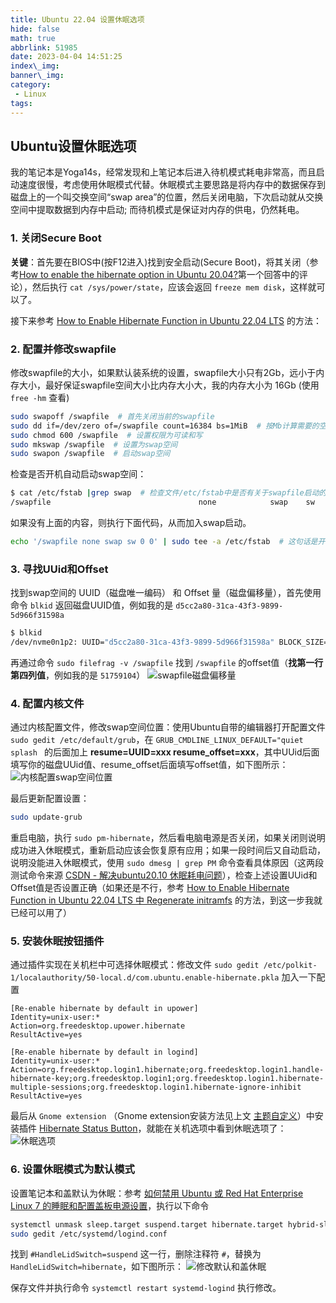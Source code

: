 ```yaml
---
title: Ubuntu 22.04 设置休眠选项
hide: false
math: true
abbrlink: 51985
date: 2023-04-04 14:51:25
index\_img:
banner\_img:
category:
 - Linux
tags:
---
```


## Ubuntu设置休眠选项

我的笔记本是Yoga14s，经常发现和上笔记本后进入待机模式耗电非常高，而且启动速度很慢，考虑使用休眠模式代替。休眠模式主要思路是将内存中的数据保存到磁盘上的一个叫交换空间“swap area”的位置，然后关闭电脑，下次启动就从交换空间中提取数据到内存中启动; 而待机模式是保证对内存的供电，仍然耗电。

### 1. 关闭Secure Boot

**关键**：首先要在BIOS中(按F12进入)找到安全启动(Secure Boot)，将其关闭（参考[How to enable the hibernate option in Ubuntu 20.04?](https://askubuntu.com/a/1241902)第一个回答中的评论），然后执行 `cat /sys/power/state`，应该会返回 `freeze mem disk`，这样就可以了。

接下来参考 [How to Enable Hibernate Function in Ubuntu 22.04 LTS](https://ubuntuhandbook.org/index.php/2021/08/enable-hibernate-ubuntu-21-10/) 的方法：

### 2. 配置并修改swapfile

修改swapfile的大小，如果默认装系统的设置，swapfile大小只有2Gb，远小于内存大小，最好保证swapfile空间大小比内存大小大，我的内存大小为 16Gb (使用 `free -hm` 查看)

```sh
sudo swapoff /swapfile  # 首先关闭当前的swapfile
sudo dd if=/dev/zero of=/swapfile count=16384 bs=1MiB  # 按Mb计算需要的空间大小
sudo chmod 600 /swapfile  # 设置权限为可读和写
sudo mkswap /swapfile  # 设置为swap空间
sudo swapon /swapfile  # 启动swap空间
```

检查是否开机自动启动swap空间：

```sh
$ cat /etc/fstab |grep swap  # 检查文件/etc/fstab中是否有关于swapfile启动的内容，如果有下面这行就说明启动了
/swapfile                                 none            swap    sw              0       0
```

如果没有上面的内容，则执行下面代码，从而加入swap启动。
```sh
echo '/swapfile none swap sw 0 0' | sudo tee -a /etc/fstab  # 这句话是开机自动启动swap空间，如果
```

### 3. 寻找UUid和Offset

找到swap空间的 UUID（磁盘唯一编码） 和 Offset 量（磁盘偏移量），首先使用命令 `blkid` 返回磁盘UUID值，例如我的是 `d5cc2a80-31ca-43f3-9899-5d966f31598a`
```sh
$ blkid
/dev/nvme0n1p2: UUID="d5cc2a80-31ca-43f3-9899-5d966f31598a" BLOCK_SIZE="4096" TYPE="ext4" PARTUUID="2d6c34a5-6061-4a69-886a-070eb4f5be04"
```

再通过命令 `sudo filefrag -v /swapfile` 找到 `/swapfile` 的offset值（**找第一行第四列值**，例如我的是 `51759104`）
![swapfile磁盘偏移量](/figures/My_Ubuntu.assets/swapfile磁盘偏移量.png)

### 4. 配置内核文件

通过内核配置文件，修改swap空间位置：使用Ubuntu自带的编辑器打开配置文件 `sudo gedit /etc/default/grub`，在 `GRUB_CMDLINE_LINUX_DEFAULT="quiet splash ` 的后面加上 **resume=UUID=xxx resume_offset=xxx**，其中UUid后面填写你的磁盘UUid值、resume_offset后面填写offset值，如下图所示：
![内核配置swap空间位置](/figures/My_Ubuntu.assets/内核配置swap空间位置.png)

最后更新配置设置：

```sh
sudo update-grub
```

重启电脑，执行 `sudo pm-hibernate`，然后看电脑电源是否关闭，如果关闭则说明成功进入休眠模式，重新启动应该会恢复原有应用；如果一段时间后又自动启动，说明没能进入休眠模式，使用 `sudo dmesg | grep PM` 命令查看具体原因（这两段测试命令来源 [CSDN - 解决ubuntu20.10 休眠耗电问题](https://blog.csdn.net/u013810296/article/details/109689738)），检查上述设置UUid和Offset值是否设置正确（如果还是不行，参考 [How to Enable Hibernate Function in Ubuntu 22.04 LTS 中 Regenerate initramfs](https://ubuntuhandbook.org/index.php/2021/08/enable-hibernate-ubuntu-21-10/) 的方法，到这一步我就已经可以用了）

### 5. 安装休眠按钮插件

通过插件实现在关机栏中可选择休眠模式：修改文件 `sudo gedit /etc/polkit-1/localauthority/50-local.d/com.ubuntu.enable-hibernate.pkla` 加入一下配置

```vim
[Re-enable hibernate by default in upower]
Identity=unix-user:*
Action=org.freedesktop.upower.hibernate
ResultActive=yes

[Re-enable hibernate by default in logind]
Identity=unix-user:*
Action=org.freedesktop.login1.hibernate;org.freedesktop.login1.handle-hibernate-key;org.freedesktop.login1;org.freedesktop.login1.hibernate-multiple-sessions;org.freedesktop.login1.hibernate-ignore-inhibit
ResultActive=yes
```

最后从 `Gnome extension` （Gnome extension安装方法见上文 [主题自定义](./#主题自定义)）中安装插件 [Hibernate Status Button](https://extensions.gnome.org/extension/755/hibernate-status-button/)，就能在关机选项中看到休眠选项了：
![休眠选项](/figures/My_Ubuntu.assets/休眠选项.png)

### 6. 设置休眠模式为默认模式

设置笔记本和盖默认为休眠：参考 [如何禁用 Ubuntu 或 Red Hat Enterprise Linux 7 的睡眠和配置盖板电源设置](https://www.dell.com/support/kbdoc/zh-cn/000179566/how-to-disable-sleep-and-configure-lid-power-settings-for-ubuntu-or-red-hat-enterprise-linux-7)，执行以下命令

```sh
systemctl unmask sleep.target suspend.target hibernate.target hybrid-sleep.target
sudo gedit /etc/systemd/logind.conf
```

找到 `#HandleLidSwitch=suspend` 这一行，删除注释符 `#`，替换为 `HandleLidSwitch=hibernate`，如下图所示：
![修改默认和盖休眠](/figures/My_Ubuntu.assets/修改默认和盖休眠.png)

保存文件并执行命令 `systemctl restart systemd-logind` 执行修改。

